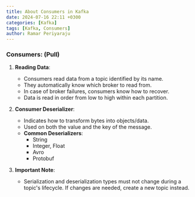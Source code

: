 ```yaml
---
title: About Consumers in Kafka
date: 2024-07-16 22:11 +0300
categories: [Kafka]
tags: [Kafka, Consumers]
author: Ramar Periyaraju
---
```


### Consumers: (Pull)

1. **Reading Data**:

   - Consumers read data from a topic identified by its name.
   - They automatically know which broker to read from.
   - In case of broker failures, consumers know how to recover.
   - Data is read in order from low to high within each partition.

2. **Consumer Deserializer**:

   - Indicates how to transform bytes into objects/data.
   - Used on both the value and the key of the message.
   - **Common Deserializers**:
     - String
     - Integer, Float
     - Avro
     - Protobuf

3. **Important Note**:
   - Serialization and deserialization types must not change during a topic's lifecycle. If changes are needed, create a new topic instead.
